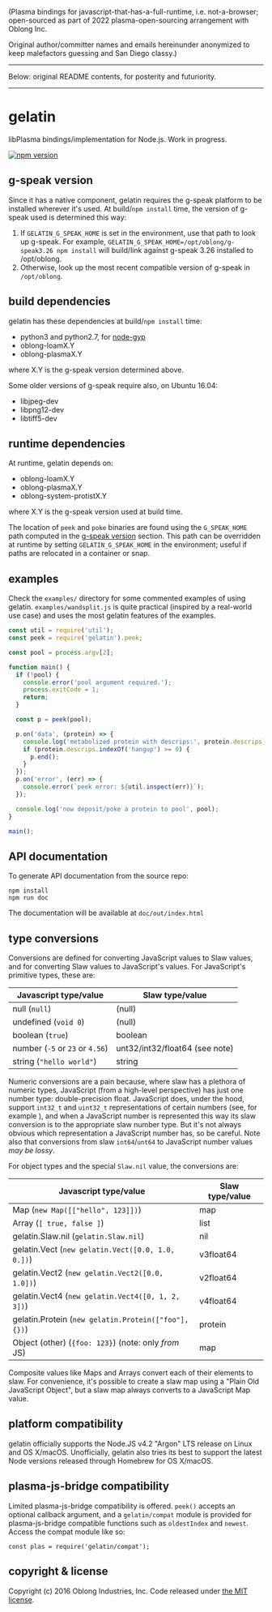 
(Plasma bindings for javascript-that-has-a-full-runtime,
i.e. not-a-browser; open-sourced as part of 2022 plasma-open-sourcing
arrangement with Oblong Inc.

Original author/committer names and emails hereinunder anonymized to
keep malefactors guessing and San Diego classy.)

- - - -

Below: original README contents, for posterity and futuriority.

- - - -

# gelatin

libPlasma bindings/implementation for Node.js.  Work in progress.

[![npm version](https://badge.fury.io/js/gelatin.svg)](https://badge.fury.io/js/gelatin)

## g-speak version

Since it has a native component, gelatin requires the g-speak platform to be
installed wherever it's used.  At build/`npm install` time, the version of
g-speak used is determined this way:

1. If `GELATIN_G_SPEAK_HOME` is set in the environment, use that path to look
   up g-speak.  For example, `GELATIN_G_SPEAK_HOME=/opt/oblong/g-speak3.26 npm
   install` will build/link against g-speak 3.26 installed to /opt/oblong.
2. Otherwise, look up the most recent compatible version of g-speak in
   `/opt/oblong`.

## build dependencies

gelatin has these dependencies at build/`npm install` time:

* python3 and python2.7, for [node-gyp](https://github.com/nodejs/node-gyp#installation)
* oblong-loamX.Y
* oblong-plasmaX.Y

where X.Y is the g-speak version determined above.

Some older versions of g-speak require also, on Ubuntu 16.04:

* libjpeg-dev
* libpng12-dev
* libtiff5-dev

## runtime dependencies

At runtime, gelatin depends on:

* oblong-loamX.Y
* oblong-plasmaX.Y
* oblong-system-protistX.Y

where X.Y is the g-speak version used at build time.

The location of `peek` and `poke` binaries are found using the `G_SPEAK_HOME`
path computed in the [g-speak version](#g-speak-version) section.  This path
can be overridden at runtime by setting `GELATIN_G_SPEAK_HOME` in the
environment; useful if paths are relocated in a container or snap.

## examples

Check the `examples/` directory for some commented examples of using gelatin.
`examples/wandsplit.js` is quite practical (inspired by a real-world use case)
and uses the most gelatin features of the examples.


```js
const util = require('util');
const peek = require('gelatin').peek;

const pool = process.argv[2];

function main() {
  if (!pool) {
    console.error('pool argument required.');
    process.exitCode = 1;
    return;
  }

  const p = peek(pool);

  p.on('data', (protein) => {
    console.log('metabolized protein with descrips:', protein.descrips);
    if (protein.descrips.indexOf('hangup') >= 0) {
      p.end();
    }
  });
  p.on('error', (err) => {
    console.error(`peek error: ${util.inspect(err)}`);
  });

  console.log('now deposit/poke a protein to pool', pool);
}

main();
```


## API documentation

To generate API documentation from the source repo:

```
npm install
npm run doc
```

The documentation will be available at `doc/out/index.html`

## type conversions

Conversions are defined for converting JavaScript values to Slaw values, and
for converting Slaw values to JavaScript's values.  For JavaScript's primitive
types, these are:

| Javascript type/value            | Slaw type/value                |
|----------------------------------|--------------------------------|
| null (`null`)                    | (null)                         |
| undefined (`void 0`)             | (null)                         |
| boolean (`true`)                 | boolean                        |
| number (`-5` or `23` or `4.56`)  | unt32/int32/float64 (see note) |
| string (`"hello world"`)         | string                         |

Numeric conversions are a pain because, where slaw has a plethora of numeric
types, JavaScript (from a high-level perspective) has just one number type:
double-precision float.  JavaScript does, under the hood, support `int32_t` and
`uint32_t` representations of certain numbers (see, for example
[](http://www.ecma-international.org/ecma-262/5.1/#sec-11.7)), and when a
JavaScript number is represented this way its slaw conversion is to the
appropriate slaw number type.  But it's not always obvious which representation
a JavaScript number has, so be careful.  Note also that conversions from slaw
`int64`/`unt64` to JavaScript number values *may be lossy*.

For object types and the special `Slaw.nil` value, the conversions are:

| Javascript type/value                                | Slaw type/value |
|------------------------------------------------------|-----------------|
| Map (`new Map([["hello", 123]])`)                    | map             |
| Array (`[ true, false ]`)                            | list            |
| gelatin.Slaw.nil (`gelatin.Slaw.nil`)                | nil             |
| gelatin.Vect (`new gelatin.Vect([0.0, 1.0, 0.])`)    | v3float64       |
| gelatin.Vect2 (`new gelatin.Vect2([0.0, 1.0])`)      | v2float64       |
| gelatin.Vect4 (`new gelatin.Vect4([0, 1, 2, 3])`)    | v4float64       |
| gelatin.Protein (`new gelatin.Protein(["foo"], {})`) | protein         |
| Object (other) (`{foo: 123}`) (note: only *from* JS) | map             |

Composite values like Maps and Arrays convert each of their elements to slaw.
For convenience, it's possible to create a slaw map using a "Plain Old
JavaScript Object", but a slaw map always converts to a JavaScript Map value.

## platform compatibility

gelatin officially supports the Node.JS v4.2 "Argon" LTS release on Linux and
OS X/macOS.  Unofficially, gelatin also tries its best to support the latest
Node versions released through Homebrew for OS X/macOS.

## plasma-js-bridge compatibility

Limited plasma-js-bridge compatibility is offered.  `peek()` accepts an
optional callback argument, and a `gelatin/compat` module is provided for
plasma-js-bridge compatible functions such as `oldestIndex` and `newest`.
Access the compat module like so:

    const plas = require('gelatin/compat');

## copyright & license

Copyright (c) 2016 Oblong Industries, Inc. Code released under
[the MIT license](LICENSE.txt).
